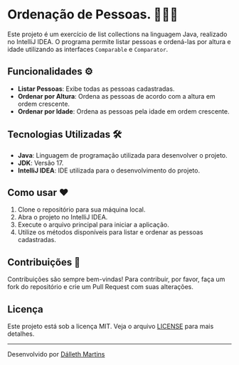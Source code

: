 
# Ordenação de Pessoas. 👩🏻‍💻    

Este projeto é um exercício de list collections na linguagem Java, realizado no IntelliJ IDEA. O programa permite listar pessoas e ordená-las por altura e idade utilizando as interfaces `Comparable` e `Comparator`.

## Funcionalidades ⚙️

- **Listar Pessoas**: Exibe todas as pessoas cadastradas.
- **Ordenar por Altura**: Ordena as pessoas de acordo com a altura em ordem crescente.
- **Ordenar por Idade**: Ordena as pessoas pela idade em ordem crescente.

## Tecnologias Utilizadas 🛠️

- **Java**: Linguagem de programação utilizada para desenvolver o projeto.
- **JDK**: Versão 17.
- **IntelliJ IDEA**: IDE utilizada para o desenvolvimento do projeto.

## Como usar  ❤️

1. Clone o repositório para sua máquina local.
2. Abra o projeto no IntelliJ IDEA.
3. Execute o arquivo principal para iniciar a aplicação.
4. Utilize os métodos disponíveis para listar e ordenar as pessoas cadastradas.

## Contribuições 📌

Contribuições são sempre bem-vindas! Para contribuir, por favor, faça um fork do repositório e crie um Pull Request com suas alterações.

## Licença

Este projeto está sob a licença MIT. Veja o arquivo [LICENSE](https://opensource.org/license/MIT) para mais detalhes.

---

Desenvolvido por [Dálleth Martins](https://github.com/dalleth-martinss)
